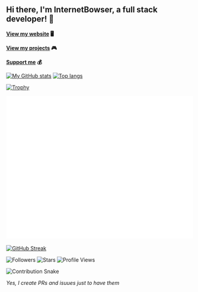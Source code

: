 ## Hi there, I'm InternetBowser, a full stack developer! 🚀

**[View my website](https://www.internetbowser.com) 🖥️**

**[View my projects](https://www.internetbowser.com/projects) 🎮**

**[Support me](https://www.buymeacoffee.com/InternetBowser) 💰**

[![My GitHub stats](https://github-readme-stats.vercel.app/api?username=InternetBowser670&theme=transparent&showicons=true)](https://github.com/anuraghazra/github-readme-stats)
[![Top langs](https://github-readme-stats.vercel.app/api/top-langs/?username=InternetBowser670&layout=donut&theme=transparent&showicons=true)](https://github.com/anuraghazra/github-readme-stats)

[![Trophy](https://github-profile-trophy.vercel.app/?username=InternetBowser670&theme=darkhub&column=4&margin-w=10)](https://github.com/ryo-ma/github-profile-trophy)

![Metrics](https://raw.githubusercontent.com/InternetBowser670/InternetBowser670/main/github-metrics.svg)

[![GitHub Streak](https://streak-stats.demolab.com?user=InternetBowser670&theme=dark&hide_border=false)](https://git.io/streak-stats)

![Followers](https://img.shields.io/github/followers/InternetBowser670?label=Followers&style=social)
![Stars](https://img.shields.io/github/stars/InternetBowser670?label=Stars&style=social)
![Profile Views](https://komarev.com/ghpvc/?username=InternetBowser670&label=Profile%20views&color=0e75b6&style=flat)

![Contribution Snake](https://github.com/InternetBowser670/InternetBowser670/blob/output/github-contribution-grid-snake.svg)

*Yes, I create PRs and isuues just to have them*
